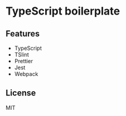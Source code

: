 # TypeScript boilerplate

## Features

- TypeScript
- TSlint
- Prettier
- Jest
- Webpack

## License

MIT
